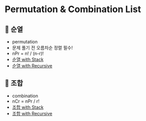 # Permutation & Combination List

## 🍎 순열
- permutation
- 문제 풀기 전 오름차순 정렬 필수!
- nPr = n! / (n-r)!
- [순열 with Stack](https://github.com/KayAhn0126/SwiftCT/blob/main/PermutationCombination/PermutationCombination/PermutationCombination/PermutationWithStack.swift)
- [순열 with Recursive](https://github.com/KayAhn0126/SwiftCT/blob/main/PermutationCombination/PermutationCombination/PermutationCombination/PermutationWithRecursive.swift)

## 🍎 조합
- combination
- nCr = nPr / r!
- [조합 with Stack](https://github.com/KayAhn0126/SwiftCT/blob/main/PermutationCombination/PermutationCombination/PermutationCombination/CombinationWithStack.swift)
- [조합 with Recursive](https://github.com/KayAhn0126/SwiftCT/blob/main/PermutationCombination/PermutationCombination/PermutationCombination/CombinationWithRecursive.swift)

